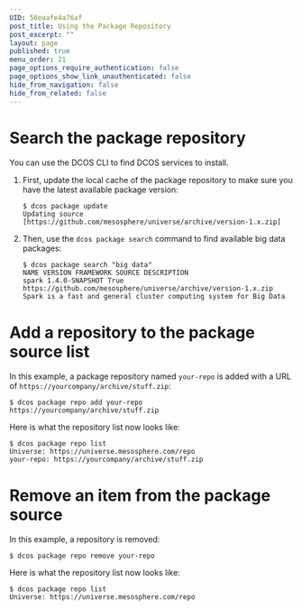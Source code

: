 ```yaml
---
UID: 56eaafe4a76af
post_title: Using the Package Repository
post_excerpt: ""
layout: page
published: true
menu_order: 21
page_options_require_authentication: false
page_options_show_link_unauthenticated: false
hide_from_navigation: false
hide_from_related: false
---
```

# Search the package repository

You can use the DCOS CLI to find DCOS services to install.

1.  First, update the local cache of the package repository to make sure you have the latest available package version:
    
        $ dcos package update
        Updating source [https://github.com/mesosphere/universe/archive/version-1.x.zip]
        

2.  Then, use the `dcos package search` command to find available big data packages:
    
        $ dcos package search "big data"
        NAME VERSION FRAMEWORK SOURCE DESCRIPTION  
        spark 1.4.0-SNAPSHOT True https://github.com/mesosphere/universe/archive/version-1.x.zip Spark is a fast and general cluster computing system for Big Data
        

# Add a repository to the package source list

In this example, a package repository named `your-repo` is added with a URL of `https://yourcompany/archive/stuff.zip`:

    $ dcos package repo add your-repo https://yourcompany/archive/stuff.zip
    

Here is what the repository list now looks like:

    $ dcos package repo list
    Universe: https://universe.mesosphere.com/repo
    your-repo: https://yourcompany/archive/stuff.zip
    

# Remove an item from the package source

In this example, a repository is removed:

    $ dcos package repo remove your-repo
    

Here is what the repository list now looks like:

    $ dcos package repo list
    Universe: https://universe.mesosphere.com/repo